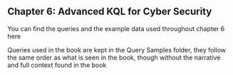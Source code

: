 ## Chapter 6: Advanced KQL for Cyber Security

You can find the queries and the example data used throughout chapter 6 here

Queries used in the book are kept in the Query Samples folder, they follow the same order as what is seen in the book, though without the narrative and full context found in the book
